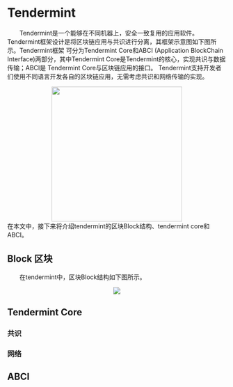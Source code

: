 # Tendermint  

　　Tendermint是一个能够在不同机器上，安全一致复用的应用软件。Tendermint框架设计是将区块链应用与共识进行分离，其框架示意图如下图所示。Tendermint框架
可分为Tendermint Core和ABCI (Application BlockChain Interface)两部分，其中Tendermint Core是Tendermint的核心，实现共识与数据传输；ABCI是
Tendermint Core与区块链应用的接口。 Tendermint支持开发者们使用不同语言开发各自的区块链应用，无需考虑共识和网络传输的实现。  
<div align="center">
<img src="https://github.com/ChenypZJU/seminar/blob/master/7.cross-chain-cosmos-tendermint/notes/pictures/tendermint%E6%A1%86%E6%9E%B6.jpg" width = "300" height = "310"   />  
 </div>  
 在本文中，接下来将介绍tendermint的区块Block结构、tendermint core和ABCI。  
 
 ## Block 区块  
 　　在tendermint中，区块Block结构如下图所示。  
   <div align="center">
   <img src="https://github.com/ChenypZJU/seminar/blob/master/7.cross-chain-cosmos-tendermint/notes/pictures/block.jpg"  />  
    </div>  
    
 ## Tendermint Core  
 ### 共识  
 
 ### 网络  
 
 ## ABCI
